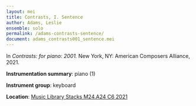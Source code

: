 ```yaml
---
layout: mei
title: Contrasts, I. Sentence
author: Adams, Leslie
ensemble: solo 
permalink: /adams-contrasts-sentence/
document: adams_contrasts001_sentence.mei
---
```


In *Contrasts: for piano: 2001.* New York, NY: American Composers Alliance, 2021.

**Instrumentation summary**: piano (1) 

**Instrument group**: keyboard

**Location**: <a href="https://tufts.primo.exlibrisgroup.com/permalink/01TUN_INST/1kc9gia/alma991018728036003851" target="_blank">Music Library Stacks M24.A24 C6 2021</a>
